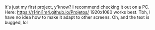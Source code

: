 It's just my first project, y'know? I recommend checking it out on a PC. Here: https://r14nl1m4.github.io/Projetos/
1920x1080 works best. Tbh, I have no idea how to make it adapt to other screens.
Oh, and the text is bugged, lol
